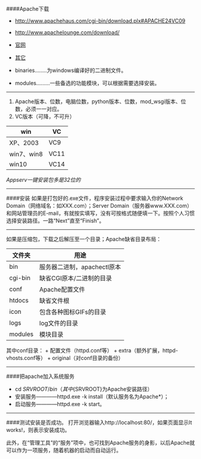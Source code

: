 ####Apache下载
- http://www.apachehaus.com/cgi-bin/download.plx#APACHE24VC09
- http://www.apachelounge.com/download/
- [官网](http://httpd.apache.org/)
- [其它](https://blackdot.be/download-archive/)


- binaries........为windows编译好的二进制文件。
- modules.........一些备选的功能模块，可以根据需要选择安装。

---
1. Apache版本、位数，电脑位数，python版本、位数，mod_wsgi版本、位数，必须一一对应。
2. VC版本（可降，不可升）

|    win     |  VC  |
|------------|------|
| XP、2003   | VC9  |
| win7、win8 | VC11 |
| win10      | VC14 |

*Appserv一键安装包多是32位的*

---
####安装
如果是打包好的.exe文件，程序安装过程中要求输入你的Network Domain（网络域名：如XXX.com）；Server Domain（服务器www.XXX.com）和网站管理员的E-mail，有就按实填写，没有可按格式随便填一下。按照个人习惯选择安装路径。一路“Next”直至“Finish”。

---
如果是压缩包，下载之后解压至一个目录；Apache缺省目录布局：

| 文件夹  |             用途            |
|---------|-----------------------------|
| bin     | 服务器二进制，apachectl原本 |
| cgi-bin | 缺省CGI原本/二进制的目录    |
| conf    | Apache配置文件              |
| htdocs  | 缺省文件根                  |
| icon    | 包含各种图标GIFs的目录      |
| logs    | log文件的目录               |
| modules | 模块目录                    |

其中conf目录：
    + 配置文件（httpd.conf等）
    + extra（额外扩展，httpd-vhosts.conf等）
    + original（对conf目录的备份）


---
####把apache加入系统服务

- cd ${SRVROOT}/bin（其中${SRVROOT}为Apache安装路径）
- 安装服务————httpd.exe -k install（默认服务名为Apache*）；
- 启动服务————httpd.exe -k start。

---
####测试安装是否成功。
打开浏览器输入http://localhost:80/，如果页面显示It works!，则表示安装成功。

此外，在“管理工具”的“服务”项中，也可找到Apache服务的身影，以后Apache就可以作为一项服务，随着机器的启动而自动运行。